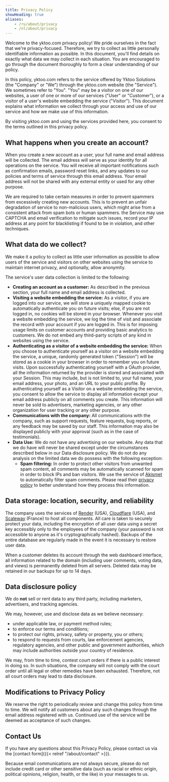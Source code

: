 ```yaml
---
title: Privacy Policy
showHeading: true
aliases:
    - /ru/about/privacy
    - /nl/about/privacy
---
```


Welcome to the yktoo.com privacy policy! We pride ourselves in the fact that we're privacy-focused. Therefore, we try to collect as little personally identifiable information as possible. In this document, you'll find details on exactly what data we may collect in each situation. You are encouraged to go through the document thoroughly to form a clear understanding of our policy.

In this policy, yktoo.com refers to the service offered by Yktoo Solutions (the "Company" or "We") through the yktoo.com website (the "Service"). We sometimes refer to "You". "You" may be a visitor on one of our websites, a user of one or more of our services ("User" or "Customer"), or a visitor of a user's website embedding the service ("Visitor"). This document explains what information we collect through your access and use of our service and how we make use of this information.

By visiting yktoo.com and using the services provided here, you consent to the terms outlined in this privacy policy.

## What happens when you create an account?

When you create a new account as a user, your full name and email address will be collected. The email address will serve as your identity for all operations on the service. You will receive all important notifications such as confirmation emails, password reset links, and any updates to our policies and terms of service through this email address. Your email address will not be shared with any external entity or used for any other purpose.

We are required to take certain measures in order to prevent spammers from excessively creating new accounts. This is to prevent an unfair degradation of service to non-malicious users, which might arise from a consistent attack from spam bots or human spammers. the Service may use CAPTCHA and email verification to mitigate such issues, record your IP address at any point for blacklisting if found to be in violation, and other techniques.

## What data do we collect?

We make it a policy to collect as little user information as possible to allow users of the service and visitors on other websites using the service to maintain internet privacy, and optionally, allow anonymity.

The service's user data collection is limited to the following:

* **Creating an account as a customer:** As described in the previous section, your full name and email address is collected.
* **Visiting a website embedding the service:** As a visitor, if you are logged into our service, we will store a uniquely mapped cookie to automatically authenticate you on future visits; else, if you are not logged in, no cookies will be stored in your browser. Whenever you visit a website embedding the service, we log the time of visit and associate the record with your account if you are logged in. This is for imposing usage limits on customer accounts and providing basic analytics to customers. We do not embed any third-party scripts of any kind in websites using the service.
* **Authenticating as a visitor of a website embedding the service:** When you choose to authenticate yourself as a visitor on a website embedding the service, a unique, randomly generated token ("Session") will be stored as a cookie in your browser in order to remember you on future visits. Upon successfully authenticating yourself with a OAuth provider, all the information returned by the provider is stored and associated with your Session. This may include, but is not limited to, your full name, your email address, your photo, and an URL to your public profile. By authenticating yourself as a Visitor on a website embedding the service, you consent to allow the service to display all information except your email address publicly on all comments you create. This information will never be sold to advertisers, marketing agencies, or any other organization for user tracking or any other purpose.
* **Communications with the company:** All communications with the company, such as support requests, feature requests, bug reports, or any feedback may be saved by our staff. This information may also be displayed publicly with your approval (such as in the case of testimonials).
* **Data Use:** We do not have any advertising on our website. Any data that we do have will never be shared except under the circumstances described below in our Data disclosure policy. We do not do any analysis on the limited data we do possess with the following exception:
    * **Spam filtering:** In order to protect other visitors from unwanted spam content, all comments may be automatically scanned for spam in order to block IPs and ban visitors. We use the service of [Akismet](https://akismet.com/) to automatically filter spam comments. Please read their [privacy policy](https://akismet.com/privacy/) to better understand how they process this information.

## Data storage: location, security, and reliability

The company uses the services of [Render](https://render.com/) (USA), [Cloudflare](https://www.cloudflare.com/) (USA), and [Scaleway](https://www.scaleway.com/) (France) to host all components. All care is taken to securely protect your data, including the encryption of all user data using a secret key accessibly only to the employees of the company (your password is not accessible to anyone as it's cryptographically hashed). Backups of the entire database are regularly made in the event it is necessary to restore user data.

When a customer deletes its account through the web dashboard interface, all information related to the domain (including user comments, voting data, and views) is permanently deleted from all servers. Deleted data may be retained in our backups for up to 14 days.

## Data disclosure policy

We do **not** sell or rent data to any third party, including marketers, advertisers, and tracking agencies.

We may, however, use and disclose data as we believe necessary:

* under applicable law, or payment method rules;
* to enforce our terms and conditions;
* to protect our rights, privacy, safety or property, you or others;
* to respond to requests from courts, law enforcement agencies, regulatory agencies, and other public and government authorities, which may include authorities outside your country of residence.

We may, from time to time, contest court orders if there is a public interest in doing so. In such situations, the company will not comply with the court order until all legal or other remedies have been exhausted. Therefore, not all court orders may lead to data disclosure.

## Modifications to Privacy Policy

We reserve the right to periodically review and change this policy from time to time. We will notify all customers about any such changes through the email address registered with us. Continued use of the service will be deemed as acceptance of such changes.

## Contact Us

If you have any questions about this Privacy Policy, please contact us via the [contact form]({{< relref "/about/contact" >}}).

Because email communications are not always secure, please do not include credit card or other sensitive data (such as racial or ethnic origin, political opinions, religion, health, or the like) in your messages to us.
